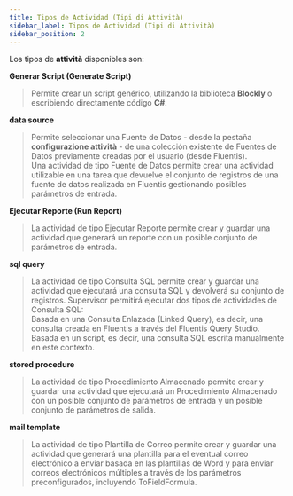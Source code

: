 ```yaml
---
title: Tipos de Actividad (Tipi di Attività)
sidebar_label: Tipos de Actividad (Tipi di Attività)
sidebar_position: 2
---
```


Los tipos de **attività** disponibles son:

**Generar Script (Generate Script)**  
> Permite crear un script genérico, utilizando la biblioteca **Blockly** o escribiendo directamente código **C#**.

**data source**  
> Permite seleccionar una Fuente de Datos - desde la pestaña **configurazione attività** - de una colección existente de Fuentes de Datos previamente creadas por el usuario (desde Fluentis).   
> Una actividad de tipo Fuente de Datos permite crear una actividad utilizable en una tarea que devuelve el conjunto de registros de una fuente de datos realizada en Fluentis gestionando posibles parámetros de entrada.

<!-- :::success Video Tutorial
A este link **[video](https://youtu.be/egDCFGZOu14)** encontrarás la explicación sobre este tipo de actividad.
::: -->

**Ejecutar Reporte (Run Report)**  
> La actividad de tipo Ejecutar Reporte permite crear y guardar una actividad que generará un reporte con un posible conjunto de parámetros de entrada.

**sql query**  
> La actividad de tipo Consulta SQL permite crear y guardar una actividad que ejecutará una consulta SQL y devolverá su conjunto de registros. Supervisor permitirá ejecutar dos tipos de actividades de Consulta SQL:  
> Basada en una Consulta Enlazada (Linked Query), es decir, una consulta creada en Fluentis a través del Fluentis Query Studio.  
> Basada en un script, es decir, una consulta SQL escrita manualmente en este contexto.

<!-- :::success Video Tutorial
A este link **[video](https://youtu.be/bzyelPIs9tk)** encontrarás la explicación sobre este tipo de actividad.
::: -->

**stored procedure**  
> La actividad de tipo Procedimiento Almacenado permite crear y guardar una actividad que ejecutará un Procedimiento Almacenado con un posible conjunto de parámetros de entrada y un posible conjunto de parámetros de salida.

**mail template**  
> La actividad de tipo Plantilla de Correo permite crear y guardar una actividad que generará una plantilla para el eventual correo electrónico a enviar basada en las plantillas de Word y para enviar correos electrónicos múltiples a través de los parámetros preconfigurados, incluyendo ToFieldFormula.